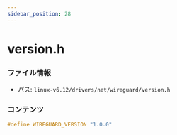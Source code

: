 ```yaml
---
sidebar_position: 28
---
```

# version.h

### ファイル情報

- パス: `linux-v6.12/drivers/net/wireguard/version.h`

### コンテンツ

```h
#define WIREGUARD_VERSION "1.0.0"

```
